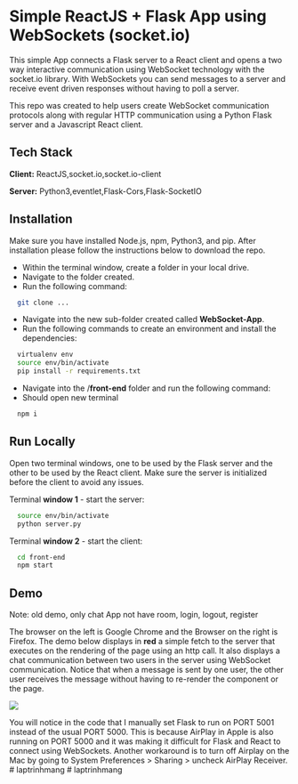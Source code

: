 # Simple ReactJS + Flask App using WebSockets (socket.io)

This simple App connects a Flask server to a React client
and opens a two way interactive communication using WebSocket technology with the socket.io library.
With WebSockets you can send messages to a server and receive event driven responses without having
to poll a server.

This repo was created to help users create WebSocket communication protocols along with regular HTTP communication using a Python Flask server and a Javascript React client.

## Tech Stack

**Client:** ReactJS,socket.io,socket.io-client

**Server:** Python3,eventlet,Flask-Cors,Flask-SocketIO

## Installation

Make sure you have installed Node.js, npm, Python3, and pip.
After installation please follow the instructions below to download the repo.

- Within the terminal window, create a folder in your local drive.
- Navigate to the folder created.
- Run the following command:

```bash
  git clone ...
```

- Navigate into the new sub-folder created called **WebSocket-App**.
- Run the following commands to create an environment and install the dependencies:

```bash
  virtualenv env
  source env/bin/activate
  pip install -r requirements.txt
```

- Navigate into the /**front-end** folder and run the following command:
- Should open new terminal 

```bash
  npm i
```

## Run Locally

Open two terminal windows, one to be used by the Flask server and the other
to be used by the React client.
Make sure the server is initialized before the client to avoid any issues.

Terminal **window 1** - start the server:

```bash
  source env/bin/activate
  python server.py
```

Terminal **window 2** - start the client:

```bash
  cd front-end
  npm start
```

## Demo

Note: old demo, only chat App not have room, login, logout, register

The browser on the left is Google Chrome and the Browser on the right is Firefox.
The demo below displays in **red** a simple fetch to the server that executes on the rendering of the page using an http call.
It also displays a chat communication between two users in the server using WebSocket communication. Notice that when a message is sent by one
user, the other user receives the message without having to re-render the component or the page.

![](/applicationDemo.gif)

You will notice in the code that I manually set Flask to run on PORT 5001 instead of the usual PORT 5000.
This is because AirPlay in Apple is also running on PORT 5000 and it was making it difficult for Flask and React to connect
using WebSockets.
Another workaround is to turn off Airplay on the Mac by going to System Preferences > Sharing > uncheck AirPlay Receiver.
#   l a p t r i n h m a n g  
 #   l a p t r i n h m a n g  
 